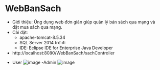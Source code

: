 # WebBanSach

* Giới thiệu: Ứng dụng web đơn giản giúp quản lý bán sách qua mạng và đặt mua sách qua mạng. 
* Cài đặt:
  - apache-tomcat-8.5.34
  - SQL Server 2014 trở đi
  - IDE: Eclipse IDE for Enterprise Java Developer
* http://localhost:8080/WebBanSach/sachController
- User
![image](https://github.com/vt-k-huyen/WebBanSach/assets/124071831/6f7fdcf6-8481-466e-b090-2f88e04c6a9a)
-Admin
![image](https://github.com/vt-k-huyen/WebBanSach/assets/124071831/c24dd7da-c750-4193-8965-8ca279391e8a)
